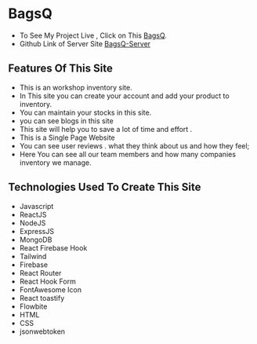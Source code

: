# BagsQ

- To See My Project Live , Click on This [BagsQ](https://bagsq12.web.app).
- Github Link of Server Site [BagsQ-Server](https://github.com/ProgrammingHeroWC4/warehouse-management-server-side-emonmorol)

## Features Of This Site

- This is an workshop inventory site.
- In This site you can create your account and add your product to inventory.
- You can maintain your stocks in this site.
- you can see blogs in this site
- This site will help you to save a lot of time and effort .
- This is a Single Page Website
- You can see user reviews . what they think about us and how they feel;
- Here You can see all our team members and how many companies inventory we manage.

## Technologies Used To Create This Site

- Javascript
- ReactJS
- NodeJS
- ExpressJS
- MongoDB
- React Firebase Hook
- Tailwind
- Firebase
- React Router
- React Hook Form
- FontAwesome Icon
- React toastify
- Flowbite
- HTML
- CSS
- jsonwebtoken
